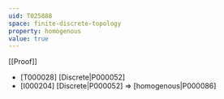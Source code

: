 ```yaml
---
uid: T025888
space: finite-discrete-topology
property: homogenous
value: true
---
```

[[Proof]]

* [T000028] [Discrete|P000052]
* [I000204] [Discrete|P000052] => [homogenous|P000086]

